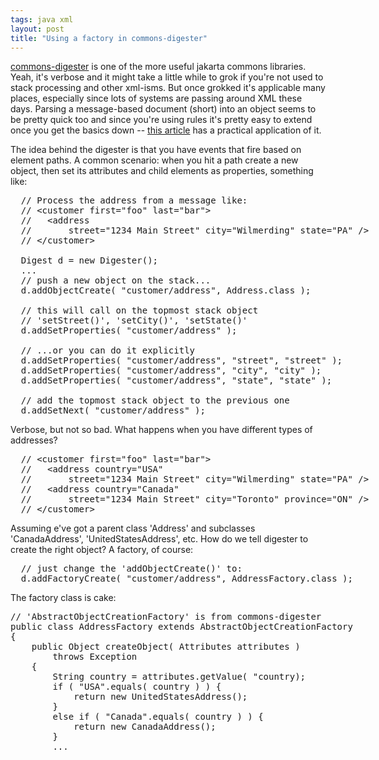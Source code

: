 ```yaml
---
tags: java xml
layout: post
title: "Using a factory in commons-digester"
---
```




<p><a href="http://jakarta.apache.org/commons/digester/">commons-digester</a> is one of the more useful jakarta commons libraries. Yeah, it's verbose and it might take a little while to grok if you're not used to stack processing and other xml-isms. But once grokked it's applicable many places, especially since lots of systems are passing around XML these days. Parsing a message-based document (short) into an object seems to be pretty quick too and since you're using rules it's pretty easy to extend once you get the basics down -- <a href="http://www.javaranch.com/newsletter/200404/Commons_Part3.html">this article</a> has a practical application of it.</p>

<p>The idea behind the digester is that you have events that fire based on element paths. A common scenario: when you hit a path create a new object, then set its attributes and child elements as properties, something like:</p>
  
<pre class="sourceCode">
  // Process the address from a message like:
  // &lt;customer first="foo" last="bar">
  //   &lt;address 
  //       street="1234 Main Street" city="Wilmerding" state="PA" />
  // &lt;/customer>
 
  Digest d = new Digester();
  ...
  // push a new object on the stack...
  d.addObjectCreate( "customer/address", Address.class );
  
  // this will call on the topmost stack object 
  // 'setStreet()', 'setCity()', 'setState()'
  d.addSetProperties( "customer/address" );
 
  // ...or you can do it explicitly
  d.addSetProperties( "customer/address", "street", "street" );
  d.addSetProperties( "customer/address", "city", "city" );
  d.addSetProperties( "customer/address", "state", "state" );
 
  // add the topmost stack object to the previous one
  d.addSetNext( "customer/address" );
</pre>
 
<p>Verbose, but not so bad. What happens when you have different types of addresses?</p>
 
<pre class="sourceCode">
  // &lt;customer first="foo" last="bar">
  //   &lt;address country="USA"
  //       street="1234 Main Street" city="Wilmerding" state="PA" />
  //   &lt;address country="Canada"
  //       street="1234 Main Street" city="Toronto" province="ON" />
  // &lt;/customer>
</pre>
 
<p>Assuming e've got a parent class 'Address' and subclasses 'CanadaAddress', 'UnitedStatesAddress', etc. How do we tell digester to create the right object? A factory, of course:</p>
 
<pre class="sourceCode">
  // just change the 'addObjectCreate()' to:
  d.addFactoryCreate( "customer/address", AddressFactory.class );
</pre>
 
<p>The factory class is cake:</p>
 
<pre class="sourceCode">
// 'AbstractObjectCreationFactory' is from commons-digester
public class AddressFactory extends AbstractObjectCreationFactory
{
    public Object createObject( Attributes attributes )
        throws Exception
    {
        String country = attributes.getValue( "country);
        if ( "USA".equals( country ) ) {
            return new UnitedStatesAddress();
        }
        else if ( "Canada".equals( country ) ) {
            return new CanadaAddress();
        }
        ...
</pre>




